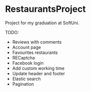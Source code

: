 # RestaurantsProject
Project for my graduation at SoftUni.


TODO:
* Reviews with comments
* Account page
* Favourites restaurants
* RECaptcha
* Facebook login
* Add custom working time
* Update header and footer
* Elastic search
* Pagination